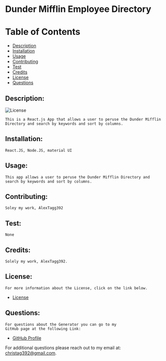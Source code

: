 
# Dunder Mifflin Employee Directory

# Table of Contents

- [Description](#description)
- [Installation](#installation)
- [Usage](#usage) 
- [Contributing](#contributing)
- [Test](#test)
- [Credits](#credits)
- [License](#license) 
- [Questions](#questions)

## Description:
![License](https://img.shields.io/badge/License--blue.svg "License Badge")

    This is a React.js App that allows a user to peruse the Dunder Mifflin Directory and search by keywords and sort by columns.
## Installation:
    React.JS, Node.JS, material UI
## Usage:
    This app allows a user to peruse the Dunder Mifflin Directory and search by keywords and sort by columns.
## Contributing:
    Soley my work, AlexTagg392
## Test:
    None
## Credits:
    Solely my work, AlexTagg392.
## License:
    For more information about the License, click on the link below.
    
- [License](https://opensource.org/licenses/)

## Questions:
    For questions about the Generator you can go to my 
    GitHub page at the following Link: 

- [GitHub Profile](https://github.com/AlexTagg392)

For additional questions please reach out to my email at: christag392@gmail.com.
